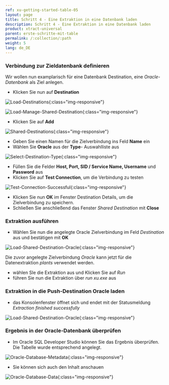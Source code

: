 ```yaml
---
ref: xu-getting-started-table-05
layout: page
title: Schritt 4 - Eine Extraktion in eine Datenbank laden
description: Schritt 4 - Eine Extraktion in eine Datenbank laden
product: xtract-universal
parent: erste-schritte-mit-table
permalink: /:collection/:path
weight: 5
lang: de_DE
---
```


### Verbindung zur Zieldatenbank definieren

Wir wollen nun examplarisch für eine Datenbank Destination, eine *Oracle-Datenbank* als Ziel anlegen.

- Klicken Sie nun auf **Destination**

![Load-Destinations](/img/content/destination_xu.png){:class="img-responsive"}

![Load-Manage-Shared-Destination](/img/content/Load-Manage-Shared-Destination.jpg){:class="img-responsive"}

- Klicken Sie auf **Add**

![Shared-Destinations](/img/content/xu/Shared-Destinations.jpg){:class="img-responsive"}

- Geben Sie einen Namen für die Zielverbindung ins Feld **Name** ein
- Wählen Sie **Oracle** aus der **Type**- Auswahlliste aus

![Select-Destination-Type](/img/content/xu/Select-Destination-Type.jpg){:class="img-responsive"}

- Füllen Sie die Felder **Host, Port, SID / Service Name, Username** und **Password** aus
- Klicken Sie auf **Test Connection**, um die Verbindung zu testen

![Test-Connection-Successful](/img/content/xu/Oracle-Destination-Details.jpg){:class="img-responsive"}

- Klicken Sie nun **OK** im Fenster Destination Details, um die Zielverbindung zu speichern. 
- Schließen Sie anschließend das Fenster *Shared Destination* mit **Close**

### Extraktion ausführen

- Wählen Sie nun die angelegte Oracle Zielverbindung im Feld *Destination* aus und bestätigen mit **OK**

![Load-Shared-Destination-Oracle](/img/content/xu/Load-Shared-Destination-Oracle.jpg){:class="img-responsive"}

Die zuvor angelegte Zielverbindung *Oracle* kann jetzt für die Datenextraktion *plants* verwendet werden.

- wählen SIe die Extraktion aus und Klicken Sie auf *Run*
- führen Sie nun die Extraktion über *run xu.exe* aus
            
### Extraktion in die Push-Destination Oracle laden

- das Konsolenfenster öffnet sich und endet mit der Statusmeldung *Extraction finished successfully*

![Load-Shared-Destination-Oracle](/img/content/xu/konsole_run_in_xu_exe.png){:class="img-responsive"}

### Ergebnis in der Oracle-Datenbank überprüfen

- Im Oracle SQL Developer Studio können Sie das Ergebnis überprüfen. Die Tabelle wurde entsprechend angelegt.

![Oracle-Database-Metadata](/img/content/xu/Oracle-Database-Metadata.jpg){:class="img-responsive"}

- Sie können sich auch den Inhalt anschauen

![Oracle-Database-Data](/img/content/xu/Oracle-Database-Data.jpg){:class="img-responsive"}

